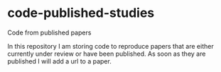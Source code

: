 # code-published-studies
Code from published papers

In this repository I am storing code to reproduce papers that are either currently under review or have been published. As soon as they are published I will add a url to a paper.
